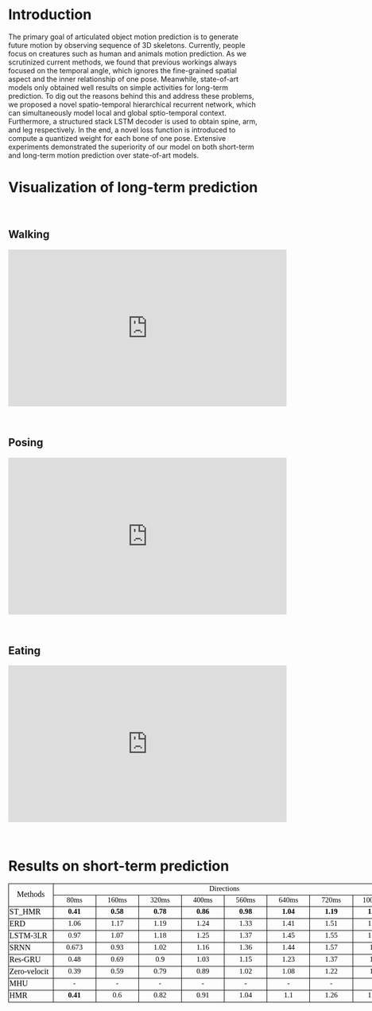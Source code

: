 # Introduction
The primary goal of articulated object motion prediction is to generate future motion by observing sequence of 3D skeletons. Currently, people focus on creatures such as human and animals motion prediction. As we scrutinized current methods, we found that previous workings always focused on the temporal angle, which ignores the fine-grained spatial aspect and the inner relationship of one pose. Meanwhile, state-of-art models only obtained well results on simple activities for long-term prediction. To dig out the reasons behind this and address these problems, we proposed a novel spatio-temporal hierarchical recurrent network, which can simultaneously model local and global sptio-temporal context. Furthermore, a structured stack LSTM decoder is used to obtain spine, arm, and leg respectively. In the end, a novel loss function is introduced to compute a quantized weight for each bone of one pose. Extensive experiments demonstrated the superiority of our model on both short-term and long-term motion prediction over state-of-art models.

# Visualization of long-term prediction

&nbsp;&nbsp;

## Walking


<center><iframe width="560" height="315" src="https://www.youtube.com/embed/4Z1IWTl-_7w" frameborder="0" allow="accelerometer; autoplay; encrypted-media; gyroscope; picture-in-picture" allowfullscreen></iframe></center>

&nbsp;

## Posing


<center><iframe width="560" height="315" src="https://www.youtube.com/embed/UptXczFf6Ro" frameborder="0" allow="accelerometer; autoplay; encrypted-media; gyroscope; picture-in-picture" allowfullscreen></iframe></center>

&nbsp;

## Eating


<center><iframe width="560" height="315" src="https://www.youtube.com/embed/Scur-WShQ5Y" frameborder="0" allow="accelerometer; autoplay; encrypted-media; gyroscope; picture-in-picture" allowfullscreen></iframe></center>

&nbsp;

# Results on short-term prediction


<html xmlns:o="urn:schemas-microsoft-com:office:office"
xmlns:x="urn:schemas-microsoft-com:office:excel"
xmlns="http://www.w3.org/TR/REC-html40">

<head>
<meta http-equiv=Content-Type content="text/html; charset=utf-8">
<meta name=ProgId content=Excel.Sheet>
<meta name=Generator content="Microsoft Excel 15">
<link rel=File-List href="工作簿1.fld/filelist.xml">
<style id="工作簿1_25555_Styles">
<!--table
	{mso-displayed-decimal-separator:"\.";
	mso-displayed-thousand-separator:"\,";}
@page
	{margin:.75in .7in .75in .7in;
	mso-header-margin:.3in;
	mso-footer-margin:.3in;}
.font5
	{color:windowtext;
	font-size:9.0pt;
	font-weight:400;
	font-style:normal;
	text-decoration:none;
	font-family:等线;
	mso-generic-font-family:auto;
	mso-font-charset:134;}
tr
	{mso-height-source:auto;
	mso-ruby-visibility:none;}
col
	{mso-width-source:auto;
	mso-ruby-visibility:none;}
br
	{mso-data-placement:same-cell;}
.style0
	{mso-number-format:General;
	text-align:general;
	vertical-align:middle;
	white-space:nowrap;
	mso-rotate:0;
	mso-background-source:auto;
	mso-pattern:auto;
	color:black;
	font-size:12.0pt;
	font-weight:400;
	font-style:normal;
	text-decoration:none;
	font-family:等线;
	mso-generic-font-family:auto;
	mso-font-charset:134;
	border:none;
	mso-protection:locked visible;
	mso-style-name:常规;
	mso-style-id:0;}
.style26
	{background:#C6EFCE;
	mso-pattern:black none;
	color:#006100;
	font-size:12.0pt;
	font-weight:400;
	font-style:normal;
	text-decoration:none;
	font-family:等线;
	mso-generic-font-family:auto;
	mso-font-charset:134;
	mso-style-name:好;
	mso-style-id:26;}
.style35
	{background:#FFFFCC;
	mso-pattern:black none;
	border:.5pt solid #B2B2B2;
	mso-style-name:注释;
	mso-style-id:10;}
td
	{mso-style-parent:style0;
	padding-top:1px;
	padding-right:1px;
	padding-left:1px;
	mso-ignore:padding;
	color:black;
	font-size:12.0pt;
	font-weight:400;
	font-style:normal;
	text-decoration:none;
	font-family:等线;
	mso-generic-font-family:auto;
	mso-font-charset:134;
	mso-number-format:General;
	text-align:general;
	vertical-align:middle;
	border:none;
	mso-background-source:auto;
	mso-pattern:auto;
	mso-protection:locked visible;
	white-space:nowrap;
	mso-rotate:0;}
.xl65
	{mso-style-parent:style35;
	font-size:11.0pt;
	font-weight:700;
	text-align:center;
	border:.5pt solid windowtext;}
.xl66
	{mso-style-parent:style26;
	font-size:11.0pt;
	font-weight:700;
	text-align:center;
	border:.5pt solid windowtext;}
.xl67
	{mso-style-parent:style35;
	font-size:11.0pt;
	text-align:center;
	border:.5pt solid windowtext;}
.xl68
	{mso-style-parent:style0;
	font-size:11.0pt;
	text-align:center;
	border:.5pt solid windowtext;}
.xl69
	{mso-style-parent:style0;
	text-align:center;
	border:.5pt solid windowtext;}
.xl70
	{mso-style-parent:style0;
	border:.5pt solid windowtext;}
ruby
	{ruby-align:left;}
rt
	{color:windowtext;
	font-size:9.0pt;
	font-weight:400;
	font-style:normal;
	text-decoration:none;
	font-family:等线;
	mso-generic-font-family:auto;
	mso-font-charset:134;
	mso-char-type:none;
	display:none;}
-->
</style>
</head>

<body link="#0563C1" vlink="#954F72">
<!--[if !excel]>　　<![endif]-->
<!--下列信息由 Microsoft Excel 的发布为网页向导生成。-->
<!--如果同一条目从 Excel 中重新发布，则所有位于 DIV 标记之间的信息均将被替换。-->
<!----------------------------->
<!--“从 EXCEL 发布网页”向导开始-->
<!----------------------------->

<div id="工作簿1_25555" align=center x:publishsource="Excel">

<table border=0 cellpadding=0 cellspacing=0 width=783 style='border-collapse:
 collapse;table-layout:fixed;width:585pt'>
 <col width=87 span=9 style='width:65pt'>
 <tr height=21 style='height:16.0pt'>
  <td rowspan=2 height=42 class=xl69 width=87 style='height:32.0pt;width:65pt'>Methods</td>
  <td colspan=8 class=xl68 width=696 style='border-left:none;width:520pt'>Directions</td>
 </tr>
 <tr height=21 style='height:16.0pt'>
  <td height=21 class=xl68 style='height:16.0pt;border-top:none;border-left:
  none'>80ms</td>
  <td class=xl68 style='border-top:none;border-left:none'>160ms</td>
  <td class=xl68 style='border-top:none;border-left:none'>320ms</td>
  <td class=xl68 style='border-top:none;border-left:none'>400ms</td>
  <td class=xl68 style='border-top:none;border-left:none'>560ms</td>
  <td class=xl68 style='border-top:none;border-left:none'>640ms</td>
  <td class=xl68 style='border-top:none;border-left:none'>720ms</td>
  <td class=xl68 style='border-top:none;border-left:none'>1000ms</td>
 </tr>
 <tr height=21 style='height:16.0pt'>
  <td height=21 class=xl70 style='height:16.0pt;border-top:none'>ST_HMR</td>
  <td class=xl66 style='border-top:none;border-left:none'>0.41</td>
  <td class=xl66 style='border-top:none;border-left:none'>0.58</td>
  <td class=xl66 style='border-top:none;border-left:none'>0.78</td>
  <td class=xl66 style='border-top:none;border-left:none'>0.86</td>
  <td class=xl66 style='border-top:none;border-left:none'>0.98</td>
  <td class=xl66 style='border-top:none;border-left:none'>1.04</td>
  <td class=xl66 style='border-top:none;border-left:none'>1.19</td>
  <td class=xl66 style='border-top:none;border-left:none'>1.48</td>
 </tr>
 <tr height=21 style='height:16.0pt'>
  <td height=21 class=xl70 style='height:16.0pt;border-top:none'>ERD</td>
  <td class=xl68 style='border-top:none;border-left:none'>1.06</td>
  <td class=xl68 style='border-top:none;border-left:none'>1.17</td>
  <td class=xl68 style='border-top:none;border-left:none'>1.19</td>
  <td class=xl68 style='border-top:none;border-left:none'>1.24</td>
  <td class=xl68 style='border-top:none;border-left:none'>1.33</td>
  <td class=xl68 style='border-top:none;border-left:none'>1.41</td>
  <td class=xl68 style='border-top:none;border-left:none'>1.51</td>
  <td class=xl68 style='border-top:none;border-left:none'>1.79</td>
 </tr>
 <tr height=21 style='height:16.0pt'>
  <td height=21 class=xl70 style='height:16.0pt;border-top:none'>LSTM-3LR</td>
  <td class=xl68 style='border-top:none;border-left:none'>0.97</td>
  <td class=xl68 style='border-top:none;border-left:none'>1.07</td>
  <td class=xl68 style='border-top:none;border-left:none'>1.18</td>
  <td class=xl68 style='border-top:none;border-left:none'>1.25</td>
  <td class=xl68 style='border-top:none;border-left:none'>1.37</td>
  <td class=xl68 style='border-top:none;border-left:none'>1.45</td>
  <td class=xl68 style='border-top:none;border-left:none'>1.55</td>
  <td class=xl68 style='border-top:none;border-left:none'>1.79</td>
 </tr>
 <tr height=21 style='height:16.0pt'>
  <td height=21 class=xl70 style='height:16.0pt;border-top:none'>SRNN</td>
  <td class=xl68 style='border-top:none;border-left:none'>0.673</td>
  <td class=xl68 style='border-top:none;border-left:none'>0.93</td>
  <td class=xl68 style='border-top:none;border-left:none'>1.02</td>
  <td class=xl68 style='border-top:none;border-left:none'>1.16</td>
  <td class=xl68 style='border-top:none;border-left:none'>1.36</td>
  <td class=xl68 style='border-top:none;border-left:none'>1.44</td>
  <td class=xl68 style='border-top:none;border-left:none'>1.57</td>
  <td class=xl68 style='border-top:none;border-left:none'>1.9</td>
 </tr>
 <tr height=21 style='height:16.0pt'>
  <td height=21 class=xl70 style='height:16.0pt;border-top:none'>Res-GRU</td>
  <td class=xl68 style='border-top:none;border-left:none'>0.48</td>
  <td class=xl68 style='border-top:none;border-left:none'>0.69</td>
  <td class=xl68 style='border-top:none;border-left:none'>0.9</td>
  <td class=xl68 style='border-top:none;border-left:none'>1.03</td>
  <td class=xl68 style='border-top:none;border-left:none'>1.15</td>
  <td class=xl68 style='border-top:none;border-left:none'>1.23</td>
  <td class=xl68 style='border-top:none;border-left:none'>1.37</td>
  <td class=xl68 style='border-top:none;border-left:none'>1.7</td>
 </tr>
 <tr height=21 style='height:16.0pt'>
  <td height=21 class=xl70 style='height:16.0pt;border-top:none'>Zero-velocit<span
  style='display:none'>y</span></td>
  <td class=xl68 style='border-top:none;border-left:none'>0.39</td>
  <td class=xl68 style='border-top:none;border-left:none'>0.59</td>
  <td class=xl68 style='border-top:none;border-left:none'>0.79</td>
  <td class=xl68 style='border-top:none;border-left:none'>0.89</td>
  <td class=xl68 style='border-top:none;border-left:none'>1.02</td>
  <td class=xl68 style='border-top:none;border-left:none'>1.08</td>
  <td class=xl68 style='border-top:none;border-left:none'>1.22</td>
  <td class=xl68 style='border-top:none;border-left:none'>1.5</td>
 </tr>
 <tr height=21 style='height:16.0pt'>
  <td height=21 class=xl70 style='height:16.0pt;border-top:none'>MHU</td>
  <td class=xl68 style='border-top:none;border-left:none'>-</td>
  <td class=xl68 style='border-top:none;border-left:none'>-</td>
  <td class=xl68 style='border-top:none;border-left:none'>-</td>
  <td class=xl68 style='border-top:none;border-left:none'>-</td>
  <td class=xl68 style='border-top:none;border-left:none'>-</td>
  <td class=xl68 style='border-top:none;border-left:none'>-</td>
  <td class=xl68 style='border-top:none;border-left:none'>-</td>
  <td class=xl68 style='border-top:none;border-left:none'>-</td>
 </tr>
 <tr height=21 style='height:16.0pt'>
  <td height=21 class=xl70 style='height:16.0pt;border-top:none'>HMR</td>
  <td class=xl65 style='border-top:none;border-left:none'>0.41</td>
  <td class=xl67 style='border-top:none;border-left:none'>0.6</td>
  <td class=xl67 style='border-top:none;border-left:none'>0.82</td>
  <td class=xl67 style='border-top:none;border-left:none'>0.91</td>
  <td class=xl67 style='border-top:none;border-left:none'>1.04</td>
  <td class=xl67 style='border-top:none;border-left:none'>1.1</td>
  <td class=xl67 style='border-top:none;border-left:none'>1.26</td>
  <td class=xl67 style='border-top:none;border-left:none'>1.57</td>
 </tr>
 <![if supportMisalignedColumns]>
 <tr height=0 style='display:none'>
  <td width=87 style='width:65pt'></td>
  <td width=87 style='width:65pt'></td>
  <td width=87 style='width:65pt'></td>
  <td width=87 style='width:65pt'></td>
  <td width=87 style='width:65pt'></td>
  <td width=87 style='width:65pt'></td>
  <td width=87 style='width:65pt'></td>
  <td width=87 style='width:65pt'></td>
  <td width=87 style='width:65pt'></td>
 </tr>
 <![endif]>
</table>

</div>


<!----------------------------->
<!--“从 EXCEL 发布网页”向导结束-->
<!----------------------------->
</body>

</html>

